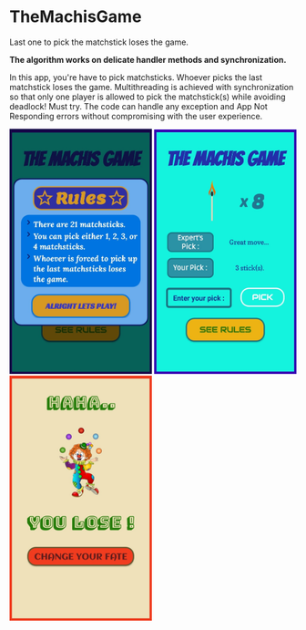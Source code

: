 # TheMachisGame
Last one to pick the matchstick loses the game.

**The algorithm works on delicate handler methods and synchronization.**

In this app, you're have to pick matchsticks. Whoever picks the last matchstick loses the game. Multithreading is achieved with synchronization so that only one player is allowed to pick the matchstick(s) while avoiding deadlock! Must try.
The code can handle any exception and App Not Responding errors without compromising with the user experience.

<div class="row">
      <img src="/app/Screenshot_20200924-185108_The%20Machis%20Game.jpg" width="250" title="Game Title">
      <img src="/app/Screenshot_20200924-185141_The%20Machis%20Game.jpg" width="250" title="Game Screen">
      <img src="/app/Screenshot_20200924-185248_The%20Machis%20Game.jpg" width="250" title="Result Screen"> 
</div>
